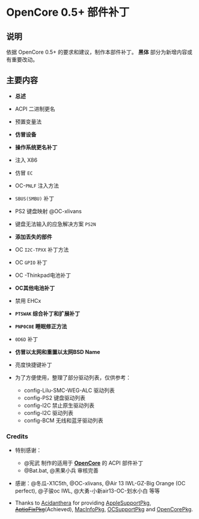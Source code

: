# OpenCore 0.5+ 部件补丁

## 说明

依据 OpenCore 0.5+ 的要求和建议，制作本部件补丁。 **黑体** 部分为新增内容或有重要改动。

## 主要内容

- **总述** 

- ACPI 二进制更名
- 预置变量法
- **仿冒设备** 
- **操作系统更名补丁** 
- 注入 X86
- 仿冒 `EC` 
- OC-`PNLF` 注入方法
- `SBUS(SMBU)` 补丁
- PS2 键盘映射 @OC-xlivans
- 键盘无法输入的应急解决方案 `PS2N` 
- **添加丢失的部件** 
- OC `I2C-TPXX` 补丁方法
- OC `GPIO` 补丁
- OC -Thinkpad电池补丁
- **OC其他电池补丁** 
- 禁用 EHCx
- **`PTSWAK` 综合补丁和扩展补丁** 
- **`PNP0C0E` 睡眠修正方法** 
- `0D6D` 补丁
- **仿冒以太网和重置以太网BSD Name** 
- 亮度快捷键补丁
- 为了方便使用，整理了部分驱动列表，仅供参考：

  - config-Lilu-SMC-WEG-ALC 驱动列表
  - config-PS2 键盘驱动列表
  - config-I2C 禁止原生驱动列表
  - config-I2C 驱动列表
  - config-BCM 无线和蓝牙驱动列表

### Credits

- 特别感谢：
  - @宪武 制作的适用于 **[OpenCore](https://github.com/acidanthera/OpenCorePkg)** 的 ACPI 部件补丁
  - @Bat.bat, @黑果小兵 审核完善

- 感谢：@冬瓜-X1C5th, @OC-xlivans, @Air 13 IWL-GZ-Big Orange (OC perfect), @子骏oc IWL, @大勇-小新air13-OC-划水小白 等等

- Thanks to [Acidanthera](https://github.com/acidanthera) for providing [AppleSupportPkg](https://github.com/acidanthera/AppleSupportPkg), ~~[AptioFixPkg](https://github.com/acidanthera/AptioFixPkg)~~(Achieved), [MacInfoPkg](https://github.com/acidanthera/MacInfoPkg), [OCSupportPkg](https://github.com/acidanthera/OCSupportPkg) and [OpenCorePkg](https://github.com/acidanthera/OpenCorePkg).
